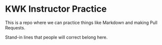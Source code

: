 # KWK Instructor Practice

This is a repo where we can practice things like Markdown and making Pull Requests.

Stand-in lines that people will correct belong here.
